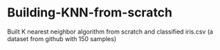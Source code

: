 # Building-KNN-from-scratch
Built K nearest neighbor algorithm from scratch and classified iris.csv (a dataset from github with 150 samples)
